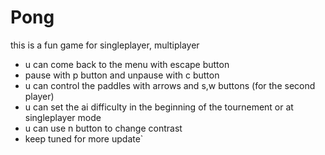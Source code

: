 # Pong
this is a fun game for singleplayer, multiplayer
- u can come back to the menu with escape button
- pause with p button and unpause with c button
- u can control the paddles with arrows and s,w buttons (for the second player)
- u can set the ai difficulty in the beginning of the tournement or at singleplayer mode
- u can use n button to change contrast
- keep tuned for more update`
